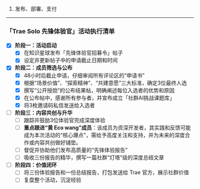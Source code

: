 1. 发布、部署、支付

---

### 「Trae Solo 先锋体验官」活动执行清单

- [x] **阶段一：活动启动**
    - [x] 在知识星球发布「先锋体验官招募令」帖子
    - [x] 设定并更新帖子中的申请截止日期和时间
- [x] **阶段二：成员筛选与公布**
    - [x] 48小时后截止申请，仔细审阅所有评论区的“申请书”
    - [x] 根据“场景价值”、“探索精神”、“共建意愿”三大标准，确定3位最终人选
    - [x] 撰写“公开授勋”的公布结果帖，明确阐述每位入选者的优势和原因
    - [x] 在公布帖中，感谢所有参与者，并宣布成立「社群AI挑战课题库」
    - [x] 将3枚邀请码私信发送给入选者
- [ ] **阶段三：内容共创与升华**
    - [ ] 跟踪并鼓励3位体验官完成深度体验
    - [ ] **重点跟进“黄 Eco wang”成员**：该成员为资深开发者，其实践和反馈可能成为本次活动的“核心爆点”，需给予高度关注和支持，并为未来的深度合作或内容共创做好铺垫。
    - [ ] 督促并协助他们发布高质量的“先锋体验报告”
    - [ ] 吸收三份报告的精华，撰写一篇社群“灯塔”级的深度总结文章
- [ ] **阶段四：价值闭环**
    - [ ] 将三份体验报告和一份总结报告，打包发送给 Trae 官方，展示社群价值
    - [ ] 复盘整个活动，沉淀经验